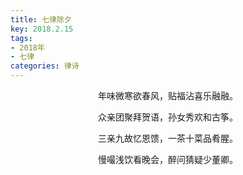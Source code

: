 ```yaml
---
title: 七律除夕
key: 2018.2.15
tags: 
- 2018年 
- 七律
categories: 律诗
---
```


<p align="center">年味微寒欲春风，贴福沾喜乐融融。
</p>
<p align="center">众亲团聚拜贺语，孙女秀欢和古筝。
</p>
<p align="center">三亲九故忆恩馈，一茶十菜品肴腥。
</p>
<p align="center">慢嘬浅饮看晚会，醉问猜疑少董卿。
</p>
